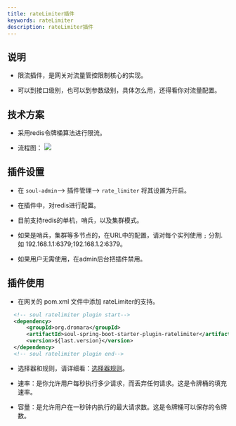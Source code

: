```yaml
---
title: rateLimiter插件
keywords: rateLimiter
description: rateLimiter插件
---
```


## 说明

* 限流插件，是网关对流量管控限制核心的实现。

* 可以到接口级别，也可以到参数级别，具体怎么用，还得看你对流量配置。


## 技术方案

* 采用redis令牌桶算法进行限流。

* 流程图：
  ![](https://yu199195.github.io/images/soul/limiting.png)

  
## 插件设置

* 在 `soul-admin`--> 插件管理--> `rate_limiter` 将其设置为开启。

* 在插件中，对redis进行配置。

* 目前支持redis的单机，哨兵，以及集群模式。

* 如果是哨兵，集群等多节点的，在URL中的配置，请对每个实列使用 `;` 分割. 如 192.168.1.1:6379;192.168.1.2:6379。

* 如果用户无需使用，在admin后台把插件禁用。 
 
## 插件使用

* 在网关的 pom.xml 文件中添加 rateLimiter的支持。

```xml
  <!-- soul ratelimiter plugin start-->
  <dependency>
      <groupId>org.dromara</groupId>
      <artifactId>soul-spring-boot-starter-plugin-ratelimiter</artifactId>
      <version>${last.version}</version>
  </dependency>
  <!-- soul ratelimiter plugin end-->
``` 

* 选择器和规则，请详细看：[选择器规则](../selector-and-rule)。
  
* 速率：是你允许用户每秒执行多少请求，而丢弃任何请求。这是令牌桶的填充速率。
  
* 容量：是允许用户在一秒钟内执行的最大请求数。这是令牌桶可以保存的令牌数。
  
